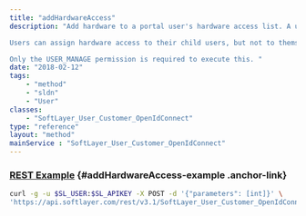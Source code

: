 ```yaml
---
title: "addHardwareAccess"
description: "Add hardware to a portal user's hardware access list. A user's hardware access list controls which of an account's hardware objects a user has access to in the SoftLayer customer portal and API. Hardware does not exist in the SoftLayer portal and returns 'not found' exceptions in the API if the user doesn't have access to it. If a user already has access to the hardware you're attempting to add then addHardwareAccess() returns true. 

Users can assign hardware access to their child users, but not to themselves. An account's master has access to all hardware on their customer account and can set hardware access for any of the other users on their account. 

Only the USER_MANAGE permission is required to execute this. "
date: "2018-02-12"
tags:
    - "method"
    - "sldn"
    - "User"
classes:
    - "SoftLayer_User_Customer_OpenIdConnect"
type: "reference"
layout: "method"
mainService : "SoftLayer_User_Customer_OpenIdConnect"
---
```


### [REST Example](#addHardwareAccess-example) <a href="/article/rest/"><i class="fas fa-question"></i></a> {#addHardwareAccess-example .anchor-link} 
```bash
curl -g -u $SL_USER:$SL_APIKEY -X POST -d '{"parameters": [int]}' \
'https://api.softlayer.com/rest/v3.1/SoftLayer_User_Customer_OpenIdConnect/{SoftLayer_User_Customer_OpenIdConnectID}/addHardwareAccess'
```
